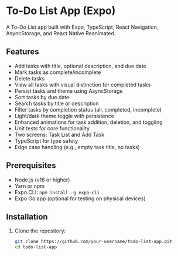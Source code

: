 # To-Do List App (Expo)

A To-Do List app built with Expo, TypeScript, React Navigation, AsyncStorage, and React Native Reanimated.

## Features
- Add tasks with title, optional description, and due date
- Mark tasks as complete/incomplete
- Delete tasks
- View all tasks with visual distinction for completed tasks
- Persist tasks and theme using AsyncStorage
- Sort tasks by due date
- Search tasks by title or description
- Filter tasks by completion status (all, completed, incomplete)
- Light/dark theme toggle with persistence
- Enhanced animations for task addition, deletion, and toggling
- Unit tests for core functionality
- Two screens: Task List and Add Task
- TypeScript for type safety
- Edge case handling (e.g., empty task title, no tasks)

## Prerequisites
- Node.js (v18 or higher)
- Yarn or npm
- Expo CLI: `npm install -g expo-cli`
- Expo Go app (optional for testing on physical devices)

## Installation
1. Clone the repository:
   ```bash
   git clone https://github.com/your-username/todo-list-app.git
   cd todo-list-app